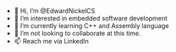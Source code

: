 - 👋 Hi, I’m @EdwardNickelCS
- 👀 I’m interested in embedded software development
- 🌱 I’m currently learning C++ and Assembly language
- 💞️ I’m not looking to collaborate at this time.
- 📫 Reach me via LinkedIn

<!---
EdwardNickelCS/EdwardNickelCS is a ✨ special ✨ repository because its `README.md` (this file) appears on your GitHub profile.
You can click the Preview link to take a look at your changes.
--->
